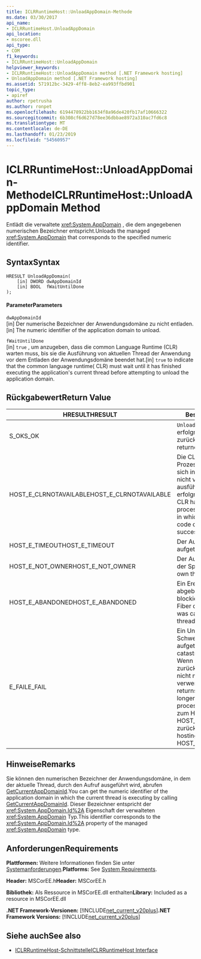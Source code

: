 ```yaml
---
title: ICLRRuntimeHost::UnloadAppDomain-Methode
ms.date: 03/30/2017
api_name:
- ICLRRuntimeHost.UnloadAppDomain
api_location:
- mscoree.dll
api_type:
- COM
f1_keywords:
- ICLRRuntimeHost::UnloadAppDomain
helpviewer_keywords:
- ICLRRuntimeHost::UnloadAppDomain method [.NET Framework hosting]
- UnloadAppDomain method [.NET Framework hosting]
ms.assetid: 571912bc-3429-4ff8-8eb2-ea993ffbd901
topic_type:
- apiref
author: rpetrusha
ms.author: ronpet
ms.openlocfilehash: 6194478922bb1634f8a96de420fb17af10666322
ms.sourcegitcommit: 6b308cf6d627d78ee36dbbae8972a310ac7fd6c8
ms.translationtype: MT
ms.contentlocale: de-DE
ms.lasthandoff: 01/23/2019
ms.locfileid: "54560957"
---
```

# <a name="iclrruntimehostunloadappdomain-method"></a><span data-ttu-id="27934-102">ICLRRuntimeHost::UnloadAppDomain-Methode</span><span class="sxs-lookup"><span data-stu-id="27934-102">ICLRRuntimeHost::UnloadAppDomain Method</span></span>
<span data-ttu-id="27934-103">Entlädt die verwaltete <xref:System.AppDomain> , die dem angegebenen numerischen Bezeichner entspricht.</span><span class="sxs-lookup"><span data-stu-id="27934-103">Unloads the managed <xref:System.AppDomain> that corresponds to the specified numeric identifier.</span></span>  
  
## <a name="syntax"></a><span data-ttu-id="27934-104">Syntax</span><span class="sxs-lookup"><span data-stu-id="27934-104">Syntax</span></span>  
  
```  
HRESULT UnloadAppDomain(  
    [in] DWORD dwAppDomainId  
    [in] BOOL  fWaitUntilDone  
);  
```  
  
#### <a name="parameters"></a><span data-ttu-id="27934-105">Parameter</span><span class="sxs-lookup"><span data-stu-id="27934-105">Parameters</span></span>  
 `dwAppDomainId`  
 <span data-ttu-id="27934-106">[in] Der numerische Bezeichner der Anwendungsdomäne zu nicht entladen.</span><span class="sxs-lookup"><span data-stu-id="27934-106">[in] The numeric identifier of the application domain to unload.</span></span>  
  
 `fWaitUntilDone`  
 <span data-ttu-id="27934-107">[in] `true` , um anzugeben, dass die common Language Runtime (CLR) warten muss, bis sie die Ausführung von aktuellen Thread der Anwendung vor dem Entladen der Anwendungsdomäne beendet hat.</span><span class="sxs-lookup"><span data-stu-id="27934-107">[in] `true` to indicate that the common language runtime( CLR) must wait until it has finished executing the application's current thread before attempting to unload the application domain.</span></span>  
  
## <a name="return-value"></a><span data-ttu-id="27934-108">Rückgabewert</span><span class="sxs-lookup"><span data-stu-id="27934-108">Return Value</span></span>  
  
|<span data-ttu-id="27934-109">HRESULT</span><span class="sxs-lookup"><span data-stu-id="27934-109">HRESULT</span></span>|<span data-ttu-id="27934-110">Beschreibung</span><span class="sxs-lookup"><span data-stu-id="27934-110">Description</span></span>|  
|-------------|-----------------|  
|<span data-ttu-id="27934-111">S_OK</span><span class="sxs-lookup"><span data-stu-id="27934-111">S_OK</span></span>|<span data-ttu-id="27934-112">`UnloadAppDomain` wurde erfolgreich zurückgegeben.</span><span class="sxs-lookup"><span data-stu-id="27934-112">`UnloadAppDomain` returned successfully.</span></span>|  
|<span data-ttu-id="27934-113">HOST_E_CLRNOTAVAILABLE</span><span class="sxs-lookup"><span data-stu-id="27934-113">HOST_E_CLRNOTAVAILABLE</span></span>|<span data-ttu-id="27934-114">Die CLR wurde nicht in einen Prozess geladen und befindet sich in einem Zustand, in dem nicht verwalteten Code ausführen oder den Aufruf erfolgreich zu verarbeiten.</span><span class="sxs-lookup"><span data-stu-id="27934-114">The CLR has not been loaded into a process, or the CLR is in a state in which it cannot run managed code or process the call successfully.</span></span>|  
|<span data-ttu-id="27934-115">HOST_E_TIMEOUT</span><span class="sxs-lookup"><span data-stu-id="27934-115">HOST_E_TIMEOUT</span></span>|<span data-ttu-id="27934-116">Der Aufruf ist ein Timeout aufgetreten.</span><span class="sxs-lookup"><span data-stu-id="27934-116">The call timed out.</span></span>|  
|<span data-ttu-id="27934-117">HOST_E_NOT_OWNER</span><span class="sxs-lookup"><span data-stu-id="27934-117">HOST_E_NOT_OWNER</span></span>|<span data-ttu-id="27934-118">Der Aufrufer ist nicht Besitzer der Sperre.</span><span class="sxs-lookup"><span data-stu-id="27934-118">The caller does not own the lock.</span></span>|  
|<span data-ttu-id="27934-119">HOST_E_ABANDONED</span><span class="sxs-lookup"><span data-stu-id="27934-119">HOST_E_ABANDONED</span></span>|<span data-ttu-id="27934-120">Ein Ereignis wurde abgebrochen, während sich der blockierte Thread oder eine Fiber darauf gewartet.</span><span class="sxs-lookup"><span data-stu-id="27934-120">An event was canceled while a blocked thread or fiber was waiting on it.</span></span>|  
|<span data-ttu-id="27934-121">E_FAIL</span><span class="sxs-lookup"><span data-stu-id="27934-121">E_FAIL</span></span>|<span data-ttu-id="27934-122">Ein Unbekannter Schwerwiegender Fehler ist aufgetreten.</span><span class="sxs-lookup"><span data-stu-id="27934-122">An unknown catastrophic failure occurred.</span></span> <span data-ttu-id="27934-123">Wenn eine Methode E_FAIL zurückgegeben wird, ist die CLR nicht mehr im Prozess verwendet werden.</span><span class="sxs-lookup"><span data-stu-id="27934-123">If a method returns E_FAIL, the CLR is no longer usable within the process.</span></span> <span data-ttu-id="27934-124">Nachfolgende Aufrufe zum Hosten der Methoden HOST_E_CLRNOTAVAILABLE zurück.</span><span class="sxs-lookup"><span data-stu-id="27934-124">Subsequent calls to hosting methods return HOST_E_CLRNOTAVAILABLE.</span></span>|  
  
## <a name="remarks"></a><span data-ttu-id="27934-125">Hinweise</span><span class="sxs-lookup"><span data-stu-id="27934-125">Remarks</span></span>  
 <span data-ttu-id="27934-126">Sie können den numerischen Bezeichner der Anwendungsdomäne, in dem der aktuelle Thread, durch den Aufruf ausgeführt wird, abrufen [GetCurrentAppDomainId](../../../../docs/framework/unmanaged-api/hosting/iclrruntimehost-getcurrentappdomainid-method.md).</span><span class="sxs-lookup"><span data-stu-id="27934-126">You can get the numeric identifier of the application domain in which the current thread is executing by calling [GetCurrentAppDomainId](../../../../docs/framework/unmanaged-api/hosting/iclrruntimehost-getcurrentappdomainid-method.md).</span></span> <span data-ttu-id="27934-127">Dieser Bezeichner entspricht der <xref:System.AppDomain.Id%2A> Eigenschaft der verwalteten <xref:System.AppDomain> Typ.</span><span class="sxs-lookup"><span data-stu-id="27934-127">This identifier corresponds to the <xref:System.AppDomain.Id%2A> property of the managed <xref:System.AppDomain> type.</span></span>  
  
## <a name="requirements"></a><span data-ttu-id="27934-128">Anforderungen</span><span class="sxs-lookup"><span data-stu-id="27934-128">Requirements</span></span>  
 <span data-ttu-id="27934-129">**Plattformen:** Weitere Informationen finden Sie unter [Systemanforderungen](../../../../docs/framework/get-started/system-requirements.md).</span><span class="sxs-lookup"><span data-stu-id="27934-129">**Platforms:** See [System Requirements](../../../../docs/framework/get-started/system-requirements.md).</span></span>  
  
 <span data-ttu-id="27934-130">**Header:** MSCorEE.h</span><span class="sxs-lookup"><span data-stu-id="27934-130">**Header:** MSCorEE.h</span></span>  
  
 <span data-ttu-id="27934-131">**Bibliothek:** Als Ressource in MSCorEE.dll enthalten</span><span class="sxs-lookup"><span data-stu-id="27934-131">**Library:** Included as a resource in MSCorEE.dll</span></span>  
  
 <span data-ttu-id="27934-132">**.NET Framework-Versionen:** [!INCLUDE[net_current_v20plus](../../../../includes/net-current-v20plus-md.md)]</span><span class="sxs-lookup"><span data-stu-id="27934-132">**.NET Framework Versions:** [!INCLUDE[net_current_v20plus](../../../../includes/net-current-v20plus-md.md)]</span></span>  
  
## <a name="see-also"></a><span data-ttu-id="27934-133">Siehe auch</span><span class="sxs-lookup"><span data-stu-id="27934-133">See also</span></span>
- [<span data-ttu-id="27934-134">ICLRRuntimeHost-Schnittstelle</span><span class="sxs-lookup"><span data-stu-id="27934-134">ICLRRuntimeHost Interface</span></span>](../../../../docs/framework/unmanaged-api/hosting/iclrruntimehost-interface.md)
